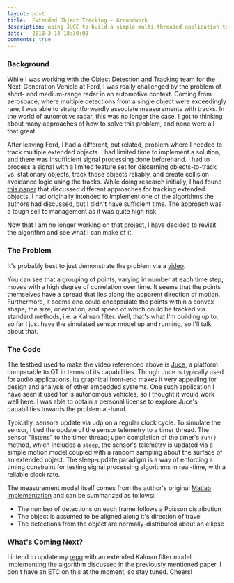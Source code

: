 ```yaml
---
layout: post
title:  Extended Object Tracking - Groundwork
description: using JUCE to build a simple multi-threaded application to model extended object measurements
date:   2018-3-14 18:30:00
comments: true
---
```


### Background 

While I was working with the Object Detection and Tracking team for the Next-Generation Vehicle at Ford, I was really challenged by the problem of short- and medium-range radar in an automotive context.  Coming from aerospace, where multiple detections from a single object were exceedingly rare, I was able to straightforwardly associate measurements with tracks.  In the world of automotive radar, this was no longer the case.  I got to thinking about many approaches of how to solve this problem, and none were all that great.

After leaving Ford, I had a different, but related, problem where I needed to track multiple extended objects.  I had limited time to implement a solution, and there was insufficient signal processing done beforehand.  I had to process a signal with a limited feature set for discerning objects-to-track vs. stationary objects, track those objects reliably, and create collision avoidance logic using the tracks.  While doing research initially, I had found [this paper](https://arxiv.org/pdf/1604.00970.pdf) that discussed different approaches for tracking extended objects.  I had originally intended to implement one of the algorithms the authors had discussed, but I didn't have sufficient time.  The approach was a tough sell to management as it was quite high risk.

Now that I am no longer working on that project, I have decided to revisit the algorithm and see what I can make of it.

### The Problem

It's probably best to just demonstrate the problem via a [video](https://youtu.be/mPgtW6CdXIU).

You can see that a grouping of points, varying in number at each time step, moves with a high degree of correlation over time.  It seems that the points themselves have a spread that lies along the apparent direction of motion.  Furthermore, it seems one could encapsulate the points within a convex shape, the size, orientation, and speed of which could be tracked via standard methods, i.e. a Kalman filter.  Well, that's what I'm building up to, so far I just have the simulated sensor model up and running, so I'll talk about that.

### The Code

The testbed used to make the video referenced above is [Juce](https://juce.com/), a platform comparable to QT in terms of its capabilities.  Though Juce is typically used for audio applications, its graphical front-end makes it very appealing for design and analysis of other embedded systems.  One such application I have seen it used for is autonomous vehicles, so I thought it would work well here.  I was able to obtain a personal license to explore Juce's capabilities towards the problem at-hand.

Typically, sensors update via udp on a regular clock cycle.  To simulate the sensor, I tied the update of the sensor telemetry to a timer thread.  The sensor "listens" to the timer thread; upon completion of the timer's `run()` method, which includes a `sleep`, the sensor's telemetry is updated via a simple motion model coupled with a random sampling about the surface of an extended object.  The sleep-update paradigm is a way of enforcing a timing constraint for testing signal processing algorithms in real-time, with a reliable clock rate.

The measurement model itself comes from the author's original [Matlab implementation](https://github.com/Fusion-Goettingen/ExtendedObjectTracking) and can be summarized as follows:

* The number of detections on each frame follows a Poisson distribution
* The object is assumed to be aligned along it's direction of travel
* The detections from the object are normally-distributed about an ellipse

### What's Coming Next?

I intend to update my [repo](https://github.com/jwdinius/extended-object-tracking) with an extended Kalman filter model implementing the algorithm discussed in the previously mentioned paper.  I don't have an ETC on this at the moment, so stay tuned.  Cheers!
